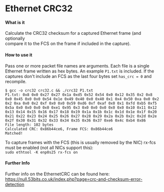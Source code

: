 # Ethernet CRC32


#### What is it


Calculate the CRC32 checksum for a captured Ethernet frame (and optionally  
compare it to the FCS on the frame if included in the capture).


#### How to use it

Pass one or more packet file names are arguments. Each file is a single  
Ethernet frame written as hex bytes. An example `P1.txt` is included. If the  
captures don't include an FCS as the last four bytes set `has_crc = 0` and  
recompile.

```
$ gcc -o crc32 crc32.c && ./crc32 P1.txt 
P1.txt: 0x8 0x0 0x27 0x27 0x1a 0xd5 0x52 0x54 0x0 0x12 0x35 0x2 0x8 0x0 0x45 0x0 0x0 0x54 0x1e 0x49 0x40 0x0 0x40 0x1 0x4 0x50 0xa 0x0 0x2 0x2 0xa 0x0 0x2 0xf 0x0 0x0 0x59 0xd6 0xf 0xaf 0x0 0x1 0xfd 0xb5 0xf5 0x5a 0x0 0x0 0x0 0x0 0xe1 0x95 0x3 0x0 0x0 0x0 0x0 0x0 0x10 0x11 0x12 0x13 0x14 0x15 0x16 0x17 0x18 0x19 0x1a 0x1b 0x1c 0x1d 0x1e 0x1f 0x20 0x21 0x22 0x23 0x24 0x25 0x26 0x27 0x28 0x29 0x2a 0x2b 0x2c 0x2d 0x2e 0x2f 0x30 0x31 0x32 0x33 0x34 0x35 0x36 0x37 0xe6 0x4c 0xb4 0x86 
File length: 102 bytes
Calculated CRC: 0x86b44ce6, Frame FCS: 0x86b44ce6
Matched!
```
To capture frames with the FCS (this is usually removed by the NIC) rx-fcs  
must be enabled (not all NICs support this):  
`sudo ethtool -K enp0s25 rx-fcs on`  


#### Further Info
Further info on the EthernetCRC can be found here: https://null.53bits.co.uk/index.php?page=crc-and-checksum-error-detection
